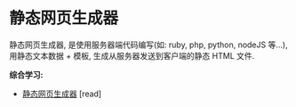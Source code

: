 # 静态网页生成器


静态网页生成器, 是使用服务器端代码编写(如: ruby, php, python, nodeJS 等...), 用静态文本数据 + 模板, 生成从服务器发送到客户端的静态 HTML 文件.

**综合学习:**

* [静态网页生成器](http://www.oreilly.com/web-platform/free/static-site-generators.csp) [read]
